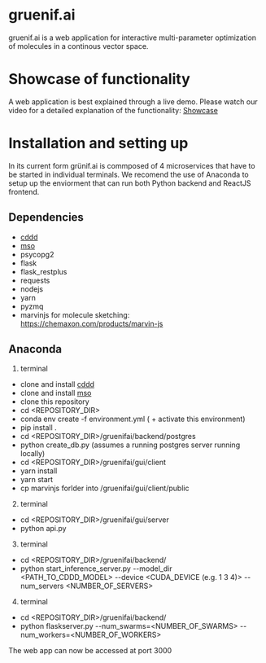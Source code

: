 # gruenif.ai
gruenif.ai is a web application for interactive multi-parameter optimization of molecules in a continous vector space.

# Showcase of functionality
A web application is best explained through a live demo. Please watch our video for a detailed explanation of the functionality:
[Showcase](https://www.youtube.com/watch?v=7KAgEb5twXg)

# Installation and setting up
In its current form grünif.ai is commposed of 4 microservices that have to be started in individual terminals. We recomend the use of Anaconda to setup up the enviorment that can run both Python backend and ReactJS frontend.
## Dependencies
* [cddd](https://github.com/jrwnter/cddd)
* [mso](https://github.com/jrwnter/mso)
* psycopg2
* flask
* flask_restplus
* requests
* nodejs
* yarn
* pyzmq
* marvinjs for molecule sketching: https://chemaxon.com/products/marvin-js
## Anaconda
1. terminal
* clone and install [cddd](https://github.com/jrwnter/cddd)
* clone and install [mso](https://github.com/jrwnter/mso)
* clone this repository
* cd <REPOSITORY_DIR>
* conda env create -f environment.yml ( + activate this environment)
* pip install .
* cd <REPOSITORY_DIR>/gruenifai/backend/postgres
* python create_db.py (assumes a running postgres server running locally)
* cd <REPOSITORY_DIR>/gruenifai/gui/client
* yarn install
* yarn start
* cp marvinjs forlder into /gruenifai/gui/client/public
2. terminal
* cd <REPOSITORY_DIR>/gruenifai/gui/server
* python api.py
3. terminal
* cd <REPOSITORY_DIR>/gruenifai/backend/
* python start_inference_server.py --model_dir <PATH_TO_CDDD_MODEL> --device <CUDA_DEVICE (e.g. 1 3 4)> --num_servers <NUMBER_OF_SERVERS>
4. terminal
* cd <REPOSITORY_DIR>/gruenifai/backend/
* python flaskserver.py --num_swarms=<NUMBER_OF_SWARMS> --num_workers=<NUMBER_OF_WORKERS>

The web app can now be accessed at port 3000
